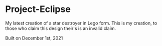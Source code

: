 # Project-Eclipse
My latest creation of a star destroyer in Lego form. This is my creation, to those who claim this design their's is an invalid claim.

Built on December 1st, 2021
